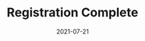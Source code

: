 ---
layout: blocks
title: Registration Complete
date: 2021-07-21
page_sections:
  - block: hero-1
    headline: <strong>Registration complete!</strong>
    content:
        <br>
        <strong>Your first check-in is due on Sunday, February 27.</strong> You'll get it the Friday before.
        <br><br>
        In the meantime, email us at team@themoai.org if you have any questions.
---
